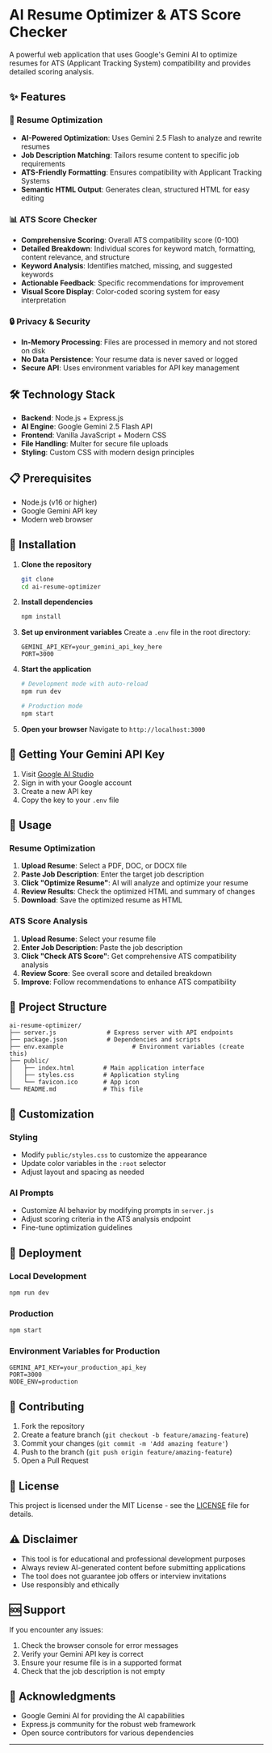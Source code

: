 # AI Resume Optimizer & ATS Score Checker

A powerful web application that uses Google's Gemini AI to optimize resumes for ATS (Applicant Tracking System) compatibility and provides detailed scoring analysis.

## ✨ Features

### 🚀 Resume Optimization
- **AI-Powered Optimization**: Uses Gemini 2.5 Flash to analyze and rewrite resumes
- **Job Description Matching**: Tailors resume content to specific job requirements
- **ATS-Friendly Formatting**: Ensures compatibility with Applicant Tracking Systems
- **Semantic HTML Output**: Generates clean, structured HTML for easy editing

### 📊 ATS Score Checker
- **Comprehensive Scoring**: Overall ATS compatibility score (0-100)
- **Detailed Breakdown**: Individual scores for keyword match, formatting, content relevance, and structure
- **Keyword Analysis**: Identifies matched, missing, and suggested keywords
- **Actionable Feedback**: Specific recommendations for improvement
- **Visual Score Display**: Color-coded scoring system for easy interpretation

### 🔒 Privacy & Security
- **In-Memory Processing**: Files are processed in memory and not stored on disk
- **No Data Persistence**: Your resume data is never saved or logged
- **Secure API**: Uses environment variables for API key management

## 🛠️ Technology Stack

- **Backend**: Node.js + Express.js
- **AI Engine**: Google Gemini 2.5 Flash API
- **Frontend**: Vanilla JavaScript + Modern CSS
- **File Handling**: Multer for secure file uploads
- **Styling**: Custom CSS with modern design principles

## 📋 Prerequisites

- Node.js (v16 or higher)
- Google Gemini API key
- Modern web browser

## 🚀 Installation

1. **Clone the repository**
   ```bash
   git clone 
   cd ai-resume-optimizer
   ```

2. **Install dependencies**
   ```bash
   npm install
   ```

3. **Set up environment variables**
   Create a `.env` file in the root directory:
   ```env
   GEMINI_API_KEY=your_gemini_api_key_here
   PORT=3000
   ```

4. **Start the application**
   ```bash
   # Development mode with auto-reload
   npm run dev
   
   # Production mode
   npm start
   ```

5. **Open your browser**
   Navigate to `http://localhost:3000`

## 🔑 Getting Your Gemini API Key

1. Visit [Google AI Studio](https://makersuite.google.com/app/apikey)
2. Sign in with your Google account
3. Create a new API key
4. Copy the key to your `.env` file

## 📖 Usage

### Resume Optimization
1. **Upload Resume**: Select a PDF, DOC, or DOCX file
2. **Paste Job Description**: Enter the target job description
3. **Click "Optimize Resume"**: AI will analyze and optimize your resume
4. **Review Results**: Check the optimized HTML and summary of changes
5. **Download**: Save the optimized resume as HTML

### ATS Score Analysis
1. **Upload Resume**: Select your resume file
2. **Enter Job Description**: Paste the job description
3. **Click "Check ATS Score"**: Get comprehensive ATS compatibility analysis
4. **Review Score**: See overall score and detailed breakdown
5. **Improve**: Follow recommendations to enhance ATS compatibility

## 📁 Project Structure

```
ai-resume-optimizer/
├── server.js              # Express server with API endpoints
├── package.json           # Dependencies and scripts
├── env.example                   # Environment variables (create this)
├── public/
│   ├── index.html        # Main application interface
│   ├── styles.css        # Application styling
│   └── favicon.ico       # App icon
└── README.md             # This file
```


## 🎨 Customization

### Styling
- Modify `public/styles.css` to customize the appearance
- Update color variables in the `:root` selector
- Adjust layout and spacing as needed

### AI Prompts
- Customize AI behavior by modifying prompts in `server.js`
- Adjust scoring criteria in the ATS analysis endpoint
- Fine-tune optimization guidelines

## 🚀 Deployment

### Local Development
```bash
npm run dev
```

### Production
```bash
npm start
```

### Environment Variables for Production
```env
GEMINI_API_KEY=your_production_api_key
PORT=3000
NODE_ENV=production
```

## 🤝 Contributing

1. Fork the repository
2. Create a feature branch (`git checkout -b feature/amazing-feature`)
3. Commit your changes (`git commit -m 'Add amazing feature'`)
4. Push to the branch (`git push origin feature/amazing-feature`)
5. Open a Pull Request

## 📝 License

This project is licensed under the MIT License - see the [LICENSE](LICENSE) file for details.

## ⚠️ Disclaimer

- This tool is for educational and professional development purposes
- Always review AI-generated content before submitting applications
- The tool does not guarantee job offers or interview invitations
- Use responsibly and ethically

## 🆘 Support

If you encounter any issues:

1. Check the browser console for error messages
2. Verify your Gemini API key is correct
3. Ensure your resume file is in a supported format
4. Check that the job description is not empty



## 🙏 Acknowledgments

- Google Gemini AI for providing the AI capabilities
- Express.js community for the robust web framework
- Open source contributors for various dependencies

---






